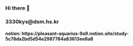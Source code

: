 ### Hi there 👋

<h3>3330kys@dsm.hs.kr</h3>
<h4>notion: https://pleasant-aquarius-9a9.notion.site/study-5c78da2bd5d54e2987784a83613ee8a8</h4>
